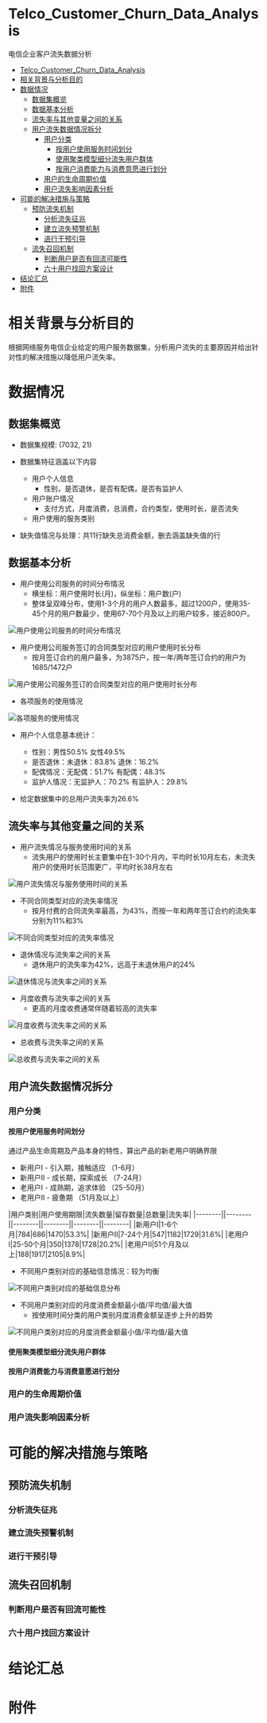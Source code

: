 # Telco_Customer_Churn_Data_Analysis
电信企业客户流失数据分析
- [Telco_Customer_Churn_Data_Analysis](#telco_customer_churn_data_analysis)
- [相关背景与分析目的](#相关背景与分析目的)
- [数据情况](#数据情况)
  - [数据集概览](#数据集概览)
  - [数据基本分析](#数据基本分析)
  - [流失率与其他变量之间的关系](#流失率与其他变量之间的关系)
  - [用户流失数据情况拆分](#用户流失数据情况拆分)
    - [用户分类](#用户分类)
      - [按用户使用服务时间划分](#按用户使用服务时间划分)
      - [使用聚类模型细分流失用户群体](#使用聚类模型细分流失用户群体)
      - [按用户消费能力与消费意愿进行划分](#按用户消费能力与消费意愿进行划分)
    - [用户的生命周期价值](#用户的生命周期价值)
    - [用户流失影响因素分析](#用户流失影响因素分析)
- [可能的解决措施与策略](#可能的解决措施与策略)
  - [预防流失机制](#预防流失机制)
    - [分析流失征兆](#分析流失征兆)
    - [建立流失预警机制](#建立流失预警机制)
    - [进行干预引导](#进行干预引导)
  - [流失召回机制](#流失召回机制)
    - [判断用户是否有回流可能性](#判断用户是否有回流可能性)
    - [六十用户找回方案设计](#六十用户找回方案设计)
- [结论汇总](#结论汇总)
- [附件](#附件)


# 相关背景与分析目的
根据网络服务电信企业给定的用户服务数据集，分析用户流失的主要原因并给出针对性的解决措施以降低用户流失率。

# 数据情况
## 数据集概览
+ 数据集规模: (7032, 21)
  
+ 数据集特征涵盖以下内容
  +  用户个人信息
     +  性别，是否退休，是否有配偶，是否有监护人
  +  用户账户情况
     +  支付方式，月度消费，总消费，合约类型，使用时长，是否流失
  +  用户使用的服务类别

+ 缺失值情况与处理：共11行缺失总消费金额，删去涵盖缺失值的行

## 数据基本分析
+ 用户使用公司服务的时间分布情况
  + 横坐标：用户使用时长(月)，纵坐标：用户数(户)
  + 整体呈双峰分布，使用1-3个月的用户人数最多，超过1200户，使用35-45个月的用户数最少，使用67-70个月及以上的用户较多，接近800户。

![用户使用公司服务的时间分布情况](charts/usage_time_Distribution.jpg)

+ 用户使用公司服务签订的合同类型对应的用户使用时长分布
  + 按月签订合约的用户最多，为3875户，按一年/两年签订合约的用户为1685/1472户
  

![用户使用公司服务签订的合同类型对应的用户使用时长分布](charts/tenure_constract_type.jpg)

+ 各项服务的使用情况

![各项服务的使用情况](charts/Distribution_Services.jpg)

+ 用户个人信息基本统计：
  + 性别：男性50.5% 女性49.5%
  + 是否退休：未退休：83.8% 退休：16.2%
  + 配偶情况：无配偶：51.7% 有配偶：48.3%
  + 监护人情况：无监护人：70.2% 有监护人：29.8%

+ 给定数据集中的总用户流失率为26.6%

## 流失率与其他变量之间的关系
+ 用户流失情况与服务使用时间的关系
  + 流失用户的使用时长主要集中在1-30个月内，平均时长10月左右，未流失用户的使用时长范围更广，平均时长38月左右
  
![用户流失情况与服务使用时间的关系](charts/Churn_Tenure.jpg)

+ 不同合同类型对应的流失率情况
  + 按月付费的合同流失率最高，为43%，而按一年和两年签订合约的流失率分别为11%和3%
  
![不同合同类型对应的流失率情况](charts/Churn_ContractType.jpg)

+ 退休情况与流失率之间的关系
  + 退休用户的流失率为42%，远高于未退休用户的24%
  
![退休情况与流失率之间的关系](charts/Churn_Seniority.jpg)

+ 月度收费与流失率之间的关系
  + 更高的月度收费通常伴随着较高的流失率
  
![月度收费与流失率之间的关系](charts/Churn_MonthlyCharge.jpg)

+ 总收费与流失率之间的关系
  
![总收费与流失率之间的关系](charts/Churn_TotalCharge.jpg)

## 用户流失数据情况拆分

### 用户分类
#### 按用户使用服务时间划分
通过产品生命周期及产品本身的特性，算出产品的新老用户明确界限
+ 新用户I - 引入期，接触适应 （1-6月）
+ 新用户II - 成长期，探索成长 （7-24月）
+ 老用户I - 成熟期，追求体验  （25-50月）
+ 老用户II - 疲惫期 （51月及以上）

|用户类别|用户使用期限|流失数量|留存数量|总数量|流失率|
|--------||--------||--------||--------||--------||--------|
|新用户I|1-6个月|784|686|1470|53.3%|
|新用户II|7-24个月|547|1182|1729|31.6%|
|老用户I|25-50个月|350|1378|1728|20.2%|
|老用户II|51个月及以上|188|1917|2105|8.9%|

+ 不同用户类别对应的基础信息情况：较为均衡
  
![不同用户类别对应的基础信息分布](charts/parallelplot_userinfo.png)
  
+ 不同用户类别对应的月度消费金额最小值/平均值/最大值
  + 按使用时间分类的用户类别月度消费金额呈逐步上升的趋势
  
![不同用户类别对应的月度消费金额最小值/平均值/最大值](charts/MonthlyCharges_Each_User_Category.jpg)

#### 使用聚类模型细分流失用户群体




#### 按用户消费能力与消费意愿进行划分

### 用户的生命周期价值

### 用户流失影响因素分析

# 可能的解决措施与策略
## 预防流失机制
### 分析流失征兆
### 建立流失预警机制
### 进行干预引导

## 流失召回机制
### 判断用户是否有回流可能性
### 六十用户找回方案设计


# 结论汇总

# 附件






